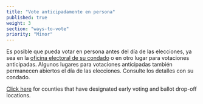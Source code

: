 ```yaml
---
title: "Vote anticipadamente en persona"
published: true
weight: 3
section: "ways-to-vote"
priority: "Minor"
---
```

Es posible que pueda votar en persona antes del día de las elecciones, ya sea en la [oficina electoral de su condado](#section-election-office-contact) o en otro lugar para votaciones anticipadas. Algunos lugares para votaciones anticipadas también permanecen abiertos el día de las elecciones. Consulte los detalles con su condado.  

[Click here](http://www.sos.ca.gov/elections/upcoming-elections/general-election-november-8-2016/county-early-voting/) for counties that have designated early voting and ballot drop-off locations.  
